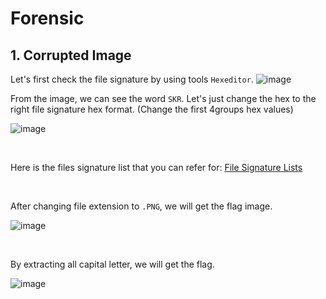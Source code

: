 # Forensic

## 1. Corrupted Image

Let's first check the file signature by using tools ```Hexeditor```.
	![image](https://user-images.githubusercontent.com/59368650/121786568-1ed99700-cbf3-11eb-8985-da087fb839f2.png)
	
From the image, we can see the word ```SKR```.
Let's just change the hex to the right file signature hex format. (Change the first 4groups hex values)

![image](https://user-images.githubusercontent.com/59368650/121786875-40d41900-cbf5-11eb-9fd8-73a5dfe47e21.png)

<br>

Here is the files signature list that you can refer for: <a href="https://en.wikipedia.org/wiki/List_of_file_signatures"> File Signature Lists </a>

<br>

After changing file extension to ```.PNG```, we will get the flag image.

![image](https://user-images.githubusercontent.com/59368650/121786982-e6878800-cbf5-11eb-9d3c-03db0f51b05b.png)

<br>

By extracting all capital letter, we will get the flag.

![image](https://user-images.githubusercontent.com/59368650/121787024-4120e400-cbf6-11eb-8ff4-ecc8744b7f42.png)


	
